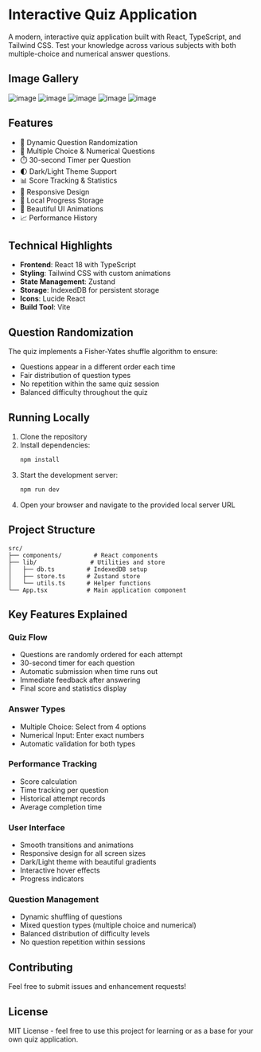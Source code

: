 # Interactive Quiz Application

A modern, interactive quiz application built with React, TypeScript, and Tailwind CSS. Test your knowledge across various subjects with both multiple-choice and numerical answer questions.


## Image Gallery
![image](https://github.com/user-attachments/assets/0ecf0570-57f7-4da3-a2e0-e7a14680f58f)
![image](https://github.com/user-attachments/assets/af1d552e-99ac-4185-b6da-7ed1a325935d)
![image](https://github.com/user-attachments/assets/1ce83313-9dcd-4ce6-b051-a601aabf6bca)
![image](https://github.com/user-attachments/assets/0514bd9b-39d1-4e0e-830d-a52ed66200d0)
![image](https://github.com/user-attachments/assets/038a91de-6e95-4e87-9641-55fdb8742c77)




## Features

- 🎲 Dynamic Question Randomization
- 🎯 Multiple Choice & Numerical Questions
- ⏱️ 30-second Timer per Question
- 🌓 Dark/Light Theme Support
- 📊 Score Tracking & Statistics
- 📱 Responsive Design
- 💾 Local Progress Storage
- 🎨 Beautiful UI Animations
- 📈 Performance History

## Technical Highlights

- **Frontend**: React 18 with TypeScript
- **Styling**: Tailwind CSS with custom animations
- **State Management**: Zustand
- **Storage**: IndexedDB for persistent storage
- **Icons**: Lucide React
- **Build Tool**: Vite

## Question Randomization

The quiz implements a Fisher-Yates shuffle algorithm to ensure:
- Questions appear in a different order each time
- Fair distribution of question types
- No repetition within the same quiz session
- Balanced difficulty throughout the quiz

## Running Locally

1. Clone the repository
2. Install dependencies:
   ```bash
   npm install
   ```
3. Start the development server:
   ```bash
   npm run dev
   ```
4. Open your browser and navigate to the provided local server URL

## Project Structure

```
src/
├── components/         # React components
├── lib/               # Utilities and store
│   ├── db.ts         # IndexedDB setup
│   ├── store.ts      # Zustand store
│   └── utils.ts      # Helper functions
└── App.tsx           # Main application component
```

## Key Features Explained

### Quiz Flow
- Questions are randomly ordered for each attempt
- 30-second timer for each question
- Automatic submission when time runs out
- Immediate feedback after answering
- Final score and statistics display

### Answer Types
- Multiple Choice: Select from 4 options
- Numerical Input: Enter exact numbers
- Automatic validation for both types

### Performance Tracking
- Score calculation
- Time tracking per question
- Historical attempt records
- Average completion time

### User Interface
- Smooth transitions and animations
- Responsive design for all screen sizes
- Dark/Light theme with beautiful gradients
- Interactive hover effects
- Progress indicators

### Question Management
- Dynamic shuffling of questions
- Mixed question types (multiple choice and numerical)
- Balanced distribution of difficulty levels
- No question repetition within sessions

## Contributing

Feel free to submit issues and enhancement requests!

## License

MIT License - feel free to use this project for learning or as a base for your own quiz application.

